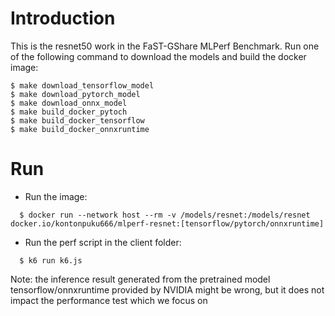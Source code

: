 # Introduction
This is the resnet50 work in the FaST-GShare MLPerf Benchmark. Run one of the following command to download the models and build the docker image: 
```
$ make download_tensorflow_model
$ make download_pytorch_model 
$ make download_onnx_model 
$ make build_docker_pytoch 
$ make build_docker_tensorflow 
$ make build_docker_onnxruntime 
```
# Run
- Run the image: 
```
  $ docker run --network host --rm -v /models/resnet:/models/resnet docker.io/kontonpuku666/mlperf-resnet:[tensorflow/pytorch/onnxruntime]
```
- Run the perf script in the client folder: 
```
  $ k6 run k6.js
```

  Note: the inference result generated from the pretrained model tensorflow/onnxruntime provided by NVIDIA might be wrong, but it does not impact the performance test which we focus on
